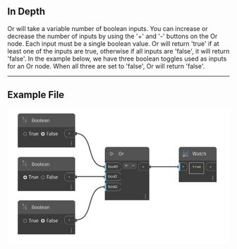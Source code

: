 ## In Depth
Or will take a variable number of boolean inputs. You can increase or decrease the number of inputs by using the '+' and '-' buttons on the Or node. Each input must be a single boolean value. Or will return 'true' if at least one of the inputs are true, otherwise if all inputs are 'false', it will return 'false'. In the example below, we have three boolean toggles used as inputs for an Or node. When all three are set to 'false', Or will return 'false'.
___
## Example File

![Or](./CoreNodeModels.Logic.Or_img.jpg)

